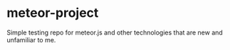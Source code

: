 # meteor-project

Simple testing repo for meteor.js and other technologies that are new and unfamiliar to me.